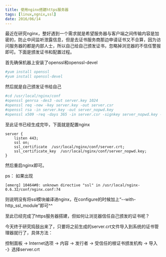 ```yaml
---
title: 使用nginx搭建https服务器
tags: [linux,ngnix,ssl]
date: 2016/06/14
---
```


最近在研究nginx，整好遇到一个需求就是希望服务器与客户端之间传输内容是加密的，防止中间监听泄露信息，但是去证书服务商那边申请证书又不合算，因为访问服务器的都是内部人士，所以自己给自己颁发证书，忽略掉浏览器的不信任警报即可。下面是颁发证书和配置过程。

首先确保机器上安装了openssl和openssl-devel

```bash
#yum install openssl
#yum install openssl-devel
```

然后就是自己颁发证书给自己

```bash
#cd /usr/local/nginx/conf
#openssl genrsa -des3 -out server.key 1024
#openssl req -new -key server.key -out server.csr
#openssl rsa -in server.key -out server_nopwd.key
#openssl x509 -req -days 365 -in server.csr -signkey server_nopwd.key -out server.crt
```

至此证书已经生成完毕，下面就是配置nginx

```
server {
    listen 443;
    ssl on;
    ssl_certificate  /usr/local/nginx/conf/server.crt;
    ssl_certificate_key  /usr/local/nginx/conf/server_nopwd.key;
}
```

然后重启nginx即可。

ps： 如果出现

```
[emerg] 10464#0: unknown directive "ssl" in /usr/local/nginx-0.6.32/conf/nginx.conf:74
```

则说明没有将ssl模块编译进nginx，在configure的时候加上“--with-http_ssl_module”即可^^

至此已经完成了https服务器搭建，但如何让浏览器信任自己颁发的证书呢？

今天终于研究捣鼓出来了，只要将之前生成的server.crt文件导入到系统的证书管理器就行了，具体方法：

控制面板 -> Internet选项 -> 内容 -> 发行者 -> 受信任的根证书颁发机构 -> 导入 -》选择server.crt